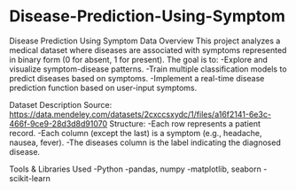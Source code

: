 # Disease-Prediction-Using-Symptom
Disease Prediction Using Symptom Data
Overview
This project analyzes a medical dataset where diseases are associated with symptoms represented in binary form (0 for absent, 1 for present). The goal is to:
    -Explore and visualize symptom-disease patterns.
    -Train multiple classification models to predict diseases based on symptoms.
    -Implement a real-time disease prediction function based on user-input symptoms.

Dataset Description
Source: https://data.mendeley.com/datasets/2cxccsxydc/1/files/a16f2141-6e3c-466f-9ce9-28d3d8d91070
Structure:
    -Each row represents a patient record.
    -Each column (except the last) is a symptom (e.g., headache, nausea, fever).
    -The diseases column is the label indicating the diagnosed disease.

Tools & Libraries Used
    -Python
    -pandas, numpy
    -matplotlib, seaborn
    -scikit-learn
